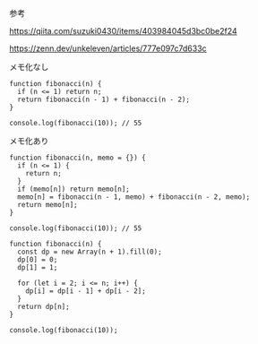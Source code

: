 参考

https://qiita.com/suzuki0430/items/403984045d3bc0be2f24

https://zenn.dev/unkeleven/articles/777e097c7d633c

メモ化なし
```
function fibonacci(n) {
  if (n <= 1) return n;
  return fibonacci(n - 1) + fibonacci(n - 2);
}

console.log(fibonacci(10)); // 55
```

メモ化あり
```
function fibonacci(n, memo = {}) {
  if (n <= 1) {
    return n;
  }
  if (memo[n]) return memo[n];
  memo[n] = fibonacci(n - 1, memo) + fibonacci(n - 2, memo);
  return memo[n];
}

console.log(fibonacci(10)); // 55
```


```
function fibonacci(n) {
  const dp = new Array(n + 1).fill(0);
  dp[0] = 0;
  dp[1] = 1;

  for (let i = 2; i <= n; i++) {
    dp[i] = dp[i - 1] + dp[i - 2];
  }
  return dp[n];
}

console.log(fibonacci(10));
```
